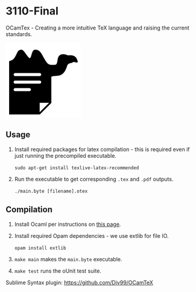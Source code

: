# 3110-Final
OCamTex - Creating a more intuitive TeX language and raising the current standards.

![Ocamtex](ocamtex.png)

## Usage

1. Install required packages for latex compilation - this is required even if just running the precompiled executable.

    `sudo apt-get install texlive-latex-recommended`
1. Run the executable to get corresponding `.tex` and `.pdf` outputs.

    `./main.byte [filename].otex`

## Compilation

1. Install Ocaml per instructions on [this page](https://opam.ocaml.org/doc/Install.html).
1. Install required Opam dependencies - we use extlib for file IO.

    `opam install extlib`
1. `make main` makes the `main.byte` executable.
1. `make test` runs the oUnit test suite.

Sublime Syntax plugin: https://github.com/Div99/OCamTeX
